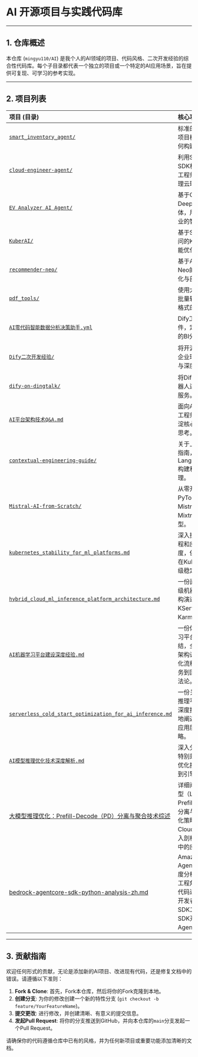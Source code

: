 # AI 开源项目与实践代码库

---

## 1. 仓库概述

本仓库 (`mingyu110/AI`) 是我个人的AI领域的项目、代码风格、二次开发经验的综合性代码库。每个子目录都代表一个独立的项目或一个特定的AI应用场景，旨在提供可复现、可学习的参考实现。

---

## 2. 项目列表

| 项目 (目录) | 核心功能与说明 | 主要技术栈 |
| :--- | :--- | :--- |
| [`smart_inventory_agent/`](./smart_inventory_agent/) | 标准的生产级AI Agent项目模板，用于演示如何构建、测试和部署。 | `Python`, `LangChain`, `FastAPI` |
| [`cloud-engineer-agent/`](./cloud-engineer-agent/) | 利用Strands Agents SDK构建的智能AWS云工程师Agent，协助处理云环境查询与操作。 | `Python`, `Strands Agents SDK`, `AWS CDK` |
| [`EV Analyzer AI Agent/`](./EV%20Analyzer%20AI%20Agent%2020250414/) | 基于CrewAI和DeepSeek的多智能体，用于新能源汽车行业的智能分析助手。 | `Python`, `CrewAI`, `DeepSeek LLM` |
| [`KuberAI/`](./KuberAI/) | 基于Spring AI和通义千问的Kubernetes资源智能优化系统。 | `Java`, `Spring AI`, `Kubernetes` |
| [`recommender-neo/`](./recommender-neo/) | 基于AWS SageMaker Neo的推荐系统模型优化与部署实践。 | `Python`, `SageMaker Neo`, `PyTorch` |
| [`pdf_tools/`](./pdf_tools/) | 使用大模型将PDF文件批量转换为Markdown格式的实用工具。 | `Python`, `PyMuPDF`, `OpenAI LLM` |
| [`AI零代码智能数据分析决策助手.yml`](./AI%E9%9B%B6%E4%BB%A3%E7%A0%81%E6%99%BA%E8%83%BD%E6%95%B0%E6%8D%AE%E5%88%86%E6%9E%90%E5%86%B3%E7%AD%96%E5%8A%A9%E6%89%8B.yml) | Dify工作流的DSL文件，定义了一个零代码的BI分析与决策助手。 | `Dify`, `LLM` |
| [`Dify二次开发经验/`](./Dify%E4%BA%8C%E6%AC%A1%E5%BC%80%E5%8F%91%E7%BB%8F%E9%AA%8C/) | 将开源Dify平台集成到企业环境中的二次开发与深度优化技术实践。 | `Dify`, `Python`, `Milvus`, `Celery` |
| [`dify-on-dingtalk/`](./dify-on-dingtalk/) | 将Dify AI应用与钉钉机器人连接的轻量级桥接服务。 | `Python`, `Dify API`, `DingTalk SDK` |
| [`AI平台架构技术Q&A.md`](./AI%E5%B9%B3%E5%8F%B0%E6%9E%B6%E6%9E%84%E6%8A%80%E6%9C%AFQ%26A.md) | 面向AI平台/Agent开发工程师的Q&A文档，沉淀核心技术要点与架构思考。 | `MLOps`, `Kubernetes`, `PyTorch`, `RAG` |
| [`contextual-engineering-guide/`](./contextual-engineering-guide/) | 关于上下文工程的深度指南，演示如何使用LangChain/LangGraph构建和优化高级AI代理。 | `Python`, `LangChain`, `LangGraph` |
| [`Mistral-AI-from-Scratch/`](./Mistral-AI-from-Scratch/) | 从零开始、使用PyTorch实现的Mistral(7B)和Mixtral(8x7B MoE)模型。 | `Python`, `PyTorch`, `xformers` |
| [`kubernetes_stability_for_ml_platforms.md`](./kubernetes_stability_for_ml_platforms.md) | 深入探讨如何从平台工程和应用开发两个维度，保障机器学习平台在Kubernetes上的生产级稳定性。 | `Kubernetes`, `MLOps`, `SRE` |
| [`hybrid_cloud_ml_inference_platform_architecture.md`](./hybrid_cloud_ml_inference_platform_architecture.md) | 一份面向混合云的生产级机器学习推理平台架构演进方案，结合了KServe、Triton和Karmada。 | `KServe`, `Triton`, `Karmada`, `MLOps` |
| [`AI机器学习平台建设深度经验.md`](./AI机器学习平台建设深度经验.md) | 一份体系化的AI机器学习平台建设深度经验总结，全面覆盖了从宏观架构设计、MLOps自动化流程、高性能推理服务到团队构建的实践方法论。 | `MLOps`, `Kubernetes`, `Platform Engineering` |
| [`serverless_cold_start_optimization_for_ai_inference.md`](./serverless_cold_start_optimization_for_ai_inference.md) | 一份关于Serverless AI推理平台冷启动优化的深度技术方案，系统性地阐述了从基础设施到应用层的全链路优化策略。 | `Serverless`, `Cold Start`, `Knative`, `Fargate` |
| [`AI模型推理优化技术深度解析.md`](./AI模型推理优化技术深度解析.md) | 深入分析现代AI模型，特别是LLM的先进推理优化技术，从架构模式到引擎实现。 | `LLM`, `Inference`, `TensorRT`, `Triton`, `vLLM` |
| [大模型推理优化：Prefill-Decode（PD）分离与聚合技术综述](./大模型推理优化：Prefill-Decode（PD）分离与聚合技术综述.md) | 详细阐述了大型语言模型（LLM）推理中的Prefill-Decode（PD）分离与聚合两大核心优化策略，并结合GMI Cloud的工程案例，深入剖析了其在生产环境中的应用与挑战。 | `LLM`, `Inference`, `Prefill-Decode`, `KV Cache` |
| [bedrock-agentcore-sdk-python-analysis-zh.md](./bedrock-agentcore-sdk-python-analysis-zh.md) | Amazon Bedrock Agent Core SDK的深度分析。从专业的软件工程角度对该SDK的源代码进行了分析，以便开发者更好地基于该SDK二次开发或者基于SDK开发生产级Agentic AI应用。 | `Python`, `AWS Bedrock`, `Generative AI`, `SDK` |

---

## 3. 贡献指南

欢迎任何形式的贡献，无论是添加新的AI项目、改进现有代码，还是修复文档中的错误。请遵循以下准则：

1.  **Fork & Clone**: 首先，Fork本仓库，然后将你的Fork克隆到本地。
2.  **创建分支**: 为你的修改创建一个新的特性分支 (`git checkout -b feature/YourFeatureName`)。
3.  **提交更改**: 进行修改，并创建清晰、有意义的提交信息。
4.  **发起Pull Request**: 将你的分支推送到GitHub，并向本仓库的`main`分支发起一个Pull Request。

请确保你的代码遵循仓库中已有的风格，并为任何新项目或重要功能添加清晰的文档。